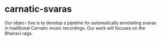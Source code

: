 # carnatic-svaras
Our objec- tive is to develop a pipeline for automatically annotating svaras in traditional Carnatic music recordings. Our work will focuses on the Bhairavi raga.
